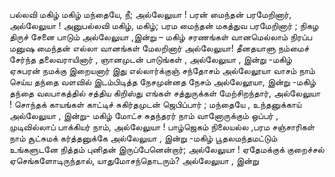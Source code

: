 
பல்லவி
மகிழ் மகிழ் மந்தையே, நீ; அல்லேலுயா ! பரன்
 மைந்தன் பரமேறினார், அல்லேலுயா !
அனுபல்லவி
மகிழ், மகிழ்; பரம மைந்தன் மகத்துவ பரமேறினார் ;
 நிகழ திருச் சேனை பாடும் அல்லேலுயா ,இன்று – மகிழ்
சரணங்கள்
வானமெல்லாம் நிரப்ப மனுஷ மைந்தன் எல்லா
 வானங்கள் மேலறினார் அல்லேலுயா!
 தீனதயாளு நம்மைச் சேர்ந்த தலைவராயினார் ,
 ஞானமுடன் பாடுங்கள் , அல்லேலுயா , இன்று -மகிழ்
ஏசுபரன் நமக்கு இறையனார் இது
 எல்லார்க்குஞ் சந்தோசம் அல்லேலூயா
 வாசம் நாம் செய்ய தந்தை வளவில் இடம்பிடித்த
 நேசமுன்னத நேசம் அல்லேலூயா, இன்று -மகிழ்
தந்தை வலபாகத்தில் சத்திய கிறிஸ்து எங்கள்
 சத்துருக்கள் மேற்சிறந்தார், அல்லேலுயா !
 சொந்தக் காயங்கள் காட்டிச் சுகிர்தமுடன் ஜெபிப்பார் ;
 மந்தையே , உந்தனுக்காய் அல்லேலுயா , இன்று- மகிழ்
மோட்ச சுதந்தரர் நாம் வானோருக்கும் ஒப்பர் ,
 முடிவில்லாப் பாக்கியர் நாம், அல்லேலுயா !
 பாழ்ஜெகம் நிலையல்ல ,பரம சஞ்சாரிகள் நாம்
 சூட்சுமக் கர்த்தனுக்கே அல்லேலுயா , இன்று -மகிழ்
பூதலமந்தமட்டும் உங்களுடனே நித்தம்
 புனிதன் இருப்பேனென்றார்; அல்லேலுயா !
 ஏதேமக்குக் குறைச்சல் ஏசெங்களோடிருந்தால்,
 யாதுமோசந்தொடரும்? அல்லேலுயா , இன்று

